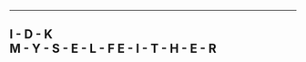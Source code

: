 -------------------------------------------------------
I - D - K                        
M - Y - S - E - L - F E - I - T - H - E - R
-------------------------------------------------------

